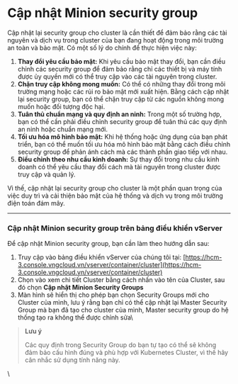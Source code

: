 # Cập nhật Minion security group

Cập nhật lại security group cho cluster là cần thiết để đảm bảo rằng các tài nguyên và dịch vụ trong cluster của bạn đang hoạt động trong môi trường an toàn và bảo mật. Có một số lý do chính để thực hiện việc này:

1. **Thay đổi yêu cầu bảo mật:** Khi yêu cầu bảo mật thay đổi, bạn cần điều chỉnh các security group để đảm bảo rằng chỉ các thiết bị và máy tính được ủy quyền mới có thể truy cập vào các tài nguyên trong cluster.
2. **Chặn truy cập không mong muốn:** Có thể có những thay đổi trong môi trường mạng hoặc các rủi ro bảo mật mới xuất hiện. Bằng cách cập nhật lại security group, bạn có thể chặn truy cập từ các nguồn không mong muốn hoặc đối tượng độc hại.
3. **Tuân thủ chuẩn mạng và quy định an ninh:** Trong một số trường hợp, bạn có thể cần phải điều chỉnh security group để tuân thủ các quy định an ninh hoặc chuẩn mạng mới.
4. **Tối ưu hóa mô hình bảo mật:** Khi hệ thống hoặc ứng dụng của bạn phát triển, bạn có thể muốn tối ưu hóa mô hình bảo mật bằng cách điều chỉnh security group để phản ánh cách mà các thành phần giao tiếp với nhau.
5. **Điều chỉnh theo nhu cầu kinh doanh:** Sự thay đổi trong nhu cầu kinh doanh có thể yêu cầu thay đổi cách mà tài nguyên trong cluster được truy cập và quản lý.

Vì thế, cập nhật lại security group cho cluster là một phần quan trọng của việc duy trì và cải thiện bảo mật của hệ thống và dịch vụ trong môi trường điện toán đám mây.

***

### **Cập nhật Minion security group trên bảng điều khiển vServer** 

Để cập nhật Minion security group, bạn cần làm theo hướng dẫn sau:

1. Truy cập vào bảng điều khiển vServer của chúng tôi tại: [https://hcm-3.console.vngcloud.vn/vserver/container/cluster](https://hcm-3.console.vngcloud.vn/vserver/container/cluster)
2. Chọn vào xem chi tiết Cluster bằng cách nhấn vào tên của Cluster, sau đó chọn **Cập nhật Minion Security Groups**
3. Màn hình sẽ hiển thị cho phép bạn chọn Security Groups mới cho Cluster của mình, lưu ý rằng bạn chỉ có thể cập nhật lại Master Security Group mà bạn đã tạo cho cluster của mình, Master security group do hệ thống tạo ra không thể được chỉnh sửa\


> **Lưu ý**
>
> Các quy định trong Security Group do bạn tự tạo có thể sẽ không đảm bảo cấu hình đúng và phù hợp với Kubernetes Cluster, vì thế hãy cân nhắc sử dụng tính năng này.



\
